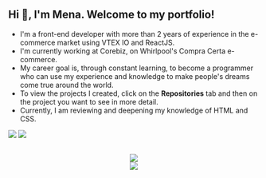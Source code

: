 ## Hi 👋, I'm Mena. Welcome to my portfolio!

- I'm a front-end developer with more than 2 years of experience in the e-commerce market using VTEX IO and ReactJS.
- I'm currently working at Corebiz, on Whirlpool's Compra Certa e-commerce.
- My career goal is, through constant learning, to become a programmer who can use my experience and knowledge to make people's dreams come true around the world.
- To view the projects I created, click on the **Repositories** tab and then on the project you want to see in more detail.
- Currently, I am reviewing and deepening my knowledge of HTML and CSS.

<div> 
  <a href = "mailto:rodrigo.mena8632@gmail.com"><img src="https://img.shields.io/badge/-Gmail-%23333?style=for-the-badge&logo=gmail&logoColor=white" target="_blank"></a>
  <a href="https://www.linkedin.com/in/rmmena/" target="_blank"><img src="https://img.shields.io/badge/-LinkedIn-%230077B5?style=for-the-badge&logo=linkedin&logoColor=white" target="_blank"></a> 
</div>

##

<div align="center">
  <a href="https://github.com/anuraghazra/github-readme-stats">
    <img src="https://github-readme-stats.vercel.app/api/top-langs/?username=rmmena123&layout=compact" />
  </a>
</div>

<div style="display: inline_block" align="center">
  <img src="https://github.com/rmmena123/rmmena123/blob/output/github-contribution-grid-snake.svg" />
</div>
